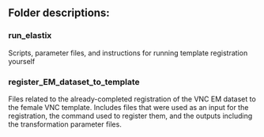 ## Folder descriptions:

### run_elastix
Scripts, parameter files, and instructions for running template registration yourself


### register_EM_dataset_to_template
Files related to the already-completed registration of the VNC EM dataset to the female VNC template. Includes files that were used as an input for the registration, the command used to register them, and the outputs including the transformation parameter files.
